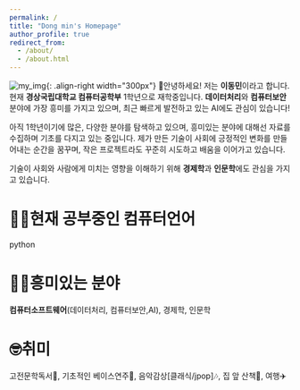 ```yaml
---
permalink: /
title: "Dong min's Homepage"
author_profile: true
redirect_from: 
  - /about/
  - /about.html
---
```

![my_img](/images/my.jpg){: .align-right width="300px"}
👋안녕하세요! 저는 **이동민**이라고 합니다. 현재 **경상국립대학교 컴퓨터공학부** 1학년으로 재학중입니다.  **데이터처리**와 **컴퓨터보안** 분야에 가장 흥미를 가지고 있으며, 최근 빠르게 발전하고 있는 AI에도 관심이 있습니다!

아직 1학년이기에 많은, 다양한 분야를 탐색하고 있으며, 흥미있는 분야에 대해선 자료를 수집하며 기초를 다지고 있는 중입니다.
제가 만든 기술이 사회에 긍정적인 변화를 만들어내는 순간을 꿈꾸며, 작은 프로젝트라도 꾸준히 시도하고 배움을 이어가고 있습니다.

기술이 사회와 사람에게 미치는 영향을 이해하기 위해 **경제학**과 **인문학**에도 관심을 가지고 있습니다.

👨‍💻현재 공부중인 컴퓨터언어
======
python

🙋‍♂️흥미있는 분야
======
**컴퓨터소프트웨어**(데이터처리, 컴퓨터보안,AI), 경제학, 인문학

🤓취미
======
고전문학독서📖, 기초적인 베이스연주🎸, 음악감상[클래식/jpop]🎶, 집 앞 산책🚶, 여행✈️
